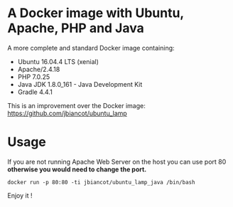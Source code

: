 # A Docker image with Ubuntu, Apache, PHP and Java

A more complete and standard Docker image containing:

* Ubuntu 16.04.4 LTS (xenial)
* Apache/2.4.18
* PHP 7.0.25
* Java JDK 1.8.0_161 - Java Development Kit
* Gradle 4.4.1

This is an improvement over the Docker image: https://github.com/jbiancot/ubuntu_lamp

# Usage

If you are not running Apache Web Server on the host you can use port 80 **otherwise you would need to change the port.**

`docker run -p 80:80 -ti jbiancot/ubuntu_lamp_java /bin/bash`

Enjoy it !
